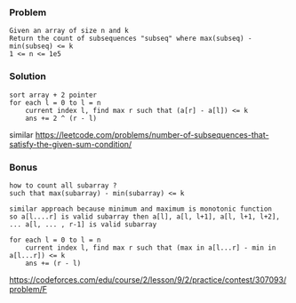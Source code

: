 ### Problem
```
Given an array of size n and k
Return the count of subsequences "subseq" where max(subseq) - min(subseq) <= k
1 <= n <= 1e5
```

### Solution
```
sort array + 2 pointer
for each l = 0 to l = n
    current index l, find max r such that (a[r] - a[l]) <= k
    ans += 2 ^ (r - l)
```
similar https://leetcode.com/problems/number-of-subsequences-that-satisfy-the-given-sum-condition/

### Bonus
```
how to count all subarray ?
such that max(subarray) - min(subarray) <= k

similar approach because minimum and maximum is monotonic function
so a[l....r] is valid subarray then a[l], a[l, l+1], a[l, l+1, l+2], ... a[l, ... , r-1] is valid subarray

for each l = 0 to l = n
    current index l, find max r such that (max in a[l...r] - min in a[l...r]) <= k
    ans += (r - l)
```
https://codeforces.com/edu/course/2/lesson/9/2/practice/contest/307093/problem/F  

